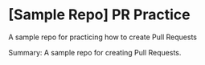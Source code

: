 # [Sample Repo] PR Practice
A sample repo for practicing how to create Pull Requests

Summary:
A sample repo for creating Pull Requests.
